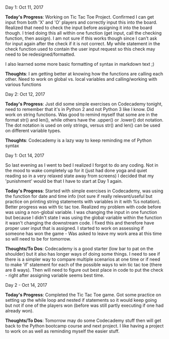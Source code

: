 
Day 1: Oct 11, 2017

**Today's Progress**: Working on Tic Tac Toe Project. Confirmed I can get input from both 'X' and 'O' players and correctly input this into the board. Realized that need to check the input before assigning it into the board though. I tried doing this all within one function (get input, call the checking function, then assign). I am not sure if this works though since I can't ask for input again after the check if it is not correct. My while statement in the check function used to contain the user input request so this check may need to be redesigned/formatted.

I also learned some more basic formatting of syntax in markdown text ;) 

**Thoughts**: I am getting better at knowing how the functions are calling each other. Need to work on global vs. local variables and calling/working with various functions

Day 2: Oct 12, 2017

**Today's Progress**: Just did some simple exercises on Codecademy tonight, need to remember that it's in Python 2 and not Python 3 like I know. Did work on string functions. Was good to remind myself that some are in the format str() and len(), while others have the .upper() or .lower() dot notation. The dot notation is used on only strings, versus str() and len() can be used on different variable types.

**Thoughts**: Codecademy is a lazy way to keep reminding me of Python syntax 

Day 1: Oct 14, 2017

So last evening as I went to bed I realized I forgot to do any coding. Not in the mood to wake completely up for it (just had done yoga and quiet reading so in a very relaxed state away from screens) I decided that my 'punishment' would be that I have to start at Day 1 again.

**Today's Progress**: Started with simple exercises in Codecademy, was using the function for date and time info (not sure if really relevant/useful but practice on printing string statements with variables in it with %s notation).
Better progress was with tic tac toe. Realized my problem with code before was using a non-global variable. I was changing the input in one function but because I didn't state I was using the global variable within the function it wasn't changing the downstream code. I fixed this and therefore have proper user input that is assigned. I started to work on assessing if someone has won the game - Was asked to leave my work area at this time so will need to be for tomorrow.

**Thoughts/To Dos**: Codecademy is a good starter (low bar to pat on the shoulder) but it also has longer ways of doing some things. I need to see if there is a simpler way to compare multiple scenarios at one time or if need to make 'if' statement for each of the possible ways to win tic tac toe (there are 8 ways). Then will need to figure out best place in code to put the check - right after assigning variable seems best time.

Day 2 - Oct 14, 2017

**Today's Progress**: Completed the Tic Tac Toe game. Got some practice on setting up the while loop and nested if statements so it would keep going but not if one of the players won (before was still partly executing if one had already won).

**Thoughts/To Dos**: Tomorrow may do some Codecademy stuff then will get back to the Python bootcamp course and next project. I like having a project to work on as well as reminding myself the easier stuff.
